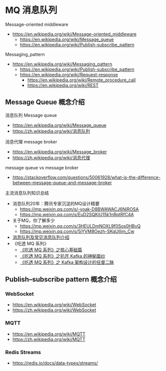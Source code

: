 # MQ 消息队列

Message-oriented middleware
- https://en.wikipedia.org/wiki/Message-oriented_middleware
  - https://en.wikipedia.org/wiki/Message_queue
  - https://en.wikipedia.org/wiki/Publish-subscribe_pattern

Messaging_pattern
- https://en.wikipedia.org/wiki/Messaging_pattern
  - https://en.wikipedia.org/wiki/Publish-subscribe_pattern
  - https://en.wikipedia.org/wiki/Request-response
    - https://en.wikipedia.org/wiki/Remote_procedure_call
    - https://en.wikipedia.org/wiki/REST

## Message Queue 概念介绍

消息队列 Message queue
- https://en.wikipedia.org/wiki/Message_queue
- https://zh.wikipedia.org/wiki/消息队列

消息代理 message broker
- https://en.wikipedia.org/wiki/Message_broker
- https://zh.wikipedia.org/wiki/消息代理

message queue vs message broker
- https://stackoverflow.com/questions/50061928/what-is-the-difference-between-message-queue-and-message-broker

主流消息队列知识总结
- 消息队列20年：腾讯专家沉淀的MQ设计精要
  - https://mp.weixin.qq.com/s/-voak-D8BWAWACJ6NiROSA
  - https://mp.weixin.qq.com/s/EuD2SQKiU15k1nRqtRfC4A
- 关于MQ，你了解多少
  - https://mp.weixin.qq.com/s/3HEULDmNOXL9f0Sos0HBvQ
  - https://mp.weixin.qq.com/s/5jYVM8Oezh-SKqUIIim_Cw
- [消息队列及常见消息队列介绍](https://cloud.tencent.com/developer/article/1006035)
- 《吃透 MQ 系列》
  - [《吃透 MQ 系列》之核心基础篇](https://mp.weixin.qq.com/s/KWoOW1TeJoMhGOSM7AlReg)
  - [《吃透 MQ 系列》之扒开 Kafka 的神秘面纱](https://mp.weixin.qq.com/s/vSJCutIDHdP5AGmbAs13bA)
  - [《吃透 MQ 系列》之 Kafka 架构设计的任督二脉](https://mp.weixin.qq.com/s/GzQ19XSMGEesthLOO7wxOg)



## Publish–subscribe pattern 概念介绍
### WebSocket
- https://en.wikipedia.org/wiki/WebSocket
- https://zh.wikipedia.org/wiki/WebSocket

### MQTT
- https://en.wikipedia.org/wiki/MQTT
- https://zh.wikipedia.org/wiki/MQTT

### Redis Streams
- https://redis.io/docs/data-types/streams/
